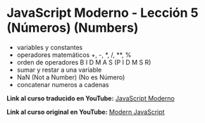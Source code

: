 # JavaScript Moderno - Lección 5 (Números) (Numbers)

* variables y constantes
* operadores matemáticos +, -, *, /, **, %
* orden de operadores  B I D M A S  (P I D M S R)
* sumar y restar a una variable
* NaN (Not a Number) (No es Número)
* concatenar numeros a cadenas  

**Link al curso traducido en YouTube:** [JavaScript Moderno](https://www.youtube.com/channel/UCuSHTq2yiCY5QBNoEXv8JpA/)

**Link al curso original en YouTube:** [Modern JavaScript](https://www.youtube.com/playlist?list=PL4cUxeGkcC9haFPT7J25Q9GRB_ZkFrQAc)

